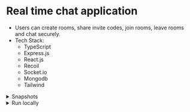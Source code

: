 # Real time chat application
- Users can create rooms, share invite codes, join rooms, leave rooms and chat securely.
- Tech Stack:
  - TypeScript
  - Express.js
  - React.js
  - Recoil
  - Socket.io
  - Mongodb
  - Tailwind

<details>
  <summary>Snapshots</summary>

  Home page
  ![home1](https://github.com/VaibhavArora314/real-time-chat/assets/84830429/86bd4247-4a1b-4f03-bf41-1f49d6bd18fd)
  ![home2](https://github.com/VaibhavArora314/real-time-chat/assets/84830429/9c68c86c-9b39-404a-aee2-23e178a1bf78)

  Create Group
  ![createGroup](https://github.com/VaibhavArora314/real-time-chat/assets/84830429/dc78f639-0c95-4404-9d4b-9d392ae0a368)
  
  Share invite code
  ![inviteCode](https://github.com/VaibhavArora314/real-time-chat/assets/84830429/c28f45e5-ef78-47a2-a565-f31888554dae)

  Join Group
  ![joinGroup](https://github.com/VaibhavArora314/real-time-chat/assets/84830429/f8901a66-90ba-401a-8c61-cf2a35c77970)

  Chat
  ![chat](https://github.com/VaibhavArora314/real-time-chat/assets/84830429/37f28c9f-89b3-40a7-bb6b-e1d0efaa4c46)

  Sign In
  ![image](https://github.com/VaibhavArora314/real-time-chat/assets/84830429/650ef8c9-599c-4e35-9f2c-c0409669bf01)

  Sign Up
  ![image](https://github.com/VaibhavArora314/real-time-chat/assets/84830429/b730d5b9-70e0-44ca-bbe2-003a444bc8ac)

</details>

<details>
  <summary>Run locally</summary>
  
  - With Docker, simply run <code>docker-compose up</code> in root of the project after cloning
  
  - If you don't have docker, follow the below steps:
    
    Create .env files for backend and frontend as shown in .env.example in respective folders. <br/>
    For backend, run the following cmds in backend directory:
    ```
    npm i
    npx tsc -b
    node dist/index.js
    ```
    For frontend, run the following cmds in frontend directory:
    ```
    npm i
    npm run dev
    ```
</details>
